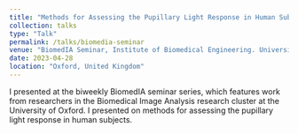 ```yaml
---
title: "Methods for Assessing the Pupillary Light Response in Human Subjects"
collection: talks
type: "Talk"
permalink: /talks/biomedia-seminar
venue: "BiomedIA Seminar, Institute of Biomedical Engineering. University of Oxford"
date: 2023-04-28
location: "Oxford, United Kingdom"
---
```


I presented at the biweekly BiomedIA seminar series, which features work from researchers in the Biomedical Image Analysis research cluster at the University of Oxford. I presented on methods for assessing the pupillary light response in human subjects.
